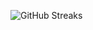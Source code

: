 ![GitHub Streaks](https://github-streaks-mqc9.onrender.com/streak/happilli/image?theme=midnight&cache_bust=1742919730)

